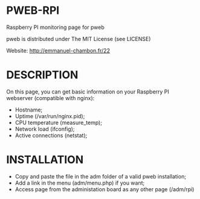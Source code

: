 PWEB-RPI
============
Raspberry PI monitoring page for pweb

pweb is distributed under The MIT License (see LICENSE)

Website: http://emmanuel-chambon.fr/22

DESCRIPTION
============

On this page, you can get basic information on your Raspberry PI webserver (compatible with nginx):

* Hostname;
* Uptime (/var/run/nginx.pid);
* CPU temperature (measure_temp);
* Network load (ifconfig);
* Active connections (netstat);

INSTALLATION
============

* Copy and paste the file in the adm folder of a valid pweb installation;
* Add a link in the menu (adm/menu.php) if you want;
* Access page from the administation board as any other page (/adm/rpi)
